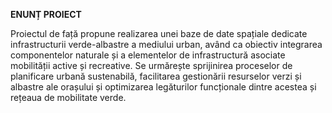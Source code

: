 **ENUNȚ PROIECT**

Proiectul de față propune realizarea unei baze de date spațiale dedicate infrastructurii verde-albastre a mediului urban, având ca obiectiv integrarea componentelor naturale și a elementelor de infrastructură asociate mobilității active și recreative. Se urmărește sprijinirea proceselor de planificare urbană sustenabilă, facilitarea gestionării resurselor verzi și albastre ale orașului și optimizarea legăturilor funcționale dintre acestea și rețeaua de mobilitate verde.
